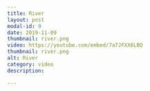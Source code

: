 ```yaml
---
title: River
layout: post
modal-id: 9
date: 2019-11-09
thumbnail: river.png
video: https://youtube.com/embed/7a7JFXX6LBQ
thumbnail: river.png
alt: River
category: video
description: 

---
```


